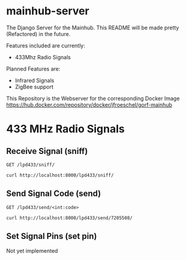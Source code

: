 # mainhub-server
The Django Server for the Mainhub. This README will be made pretty (Refactored) in the future.

Features included are currently:
* 433Mhz Radio Signals

Planned Features are:
* Infrared Signals
* ZigBee support

This Repository is the Webserver for the corresponding Docker Image https://hub.docker.com/repository/docker/jfroeschel/gorf-mainhub

# 433 MHz Radio Signals
## Receive Signal (sniff)

`GET /lpd433/sniff/`

    curl http://localhost:8000/lpd433/sniff/
    

## Send Signal Code (send)

`GET /lpd433/send/<int:code>`

    curl http://localhost:8000/lpd433/send/7205508/

## Set Signal Pins (set pin)

Not yet implemented
